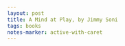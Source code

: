 ```yaml
---
layout: post
title: A Mind at Play, by Jimmy Soni 
tags: books
notes-marker: active-with-caret
---
```

